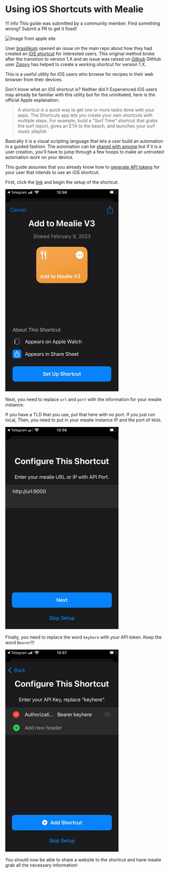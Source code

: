 # Using iOS Shortcuts with Mealie

!!! info
    This guide was submitted by a community member. Find something wrong? Submit a PR to get it fixed!

![Image from apple site](https://help.apple.com/assets/5E8CEA35094622DF10489984/5E8CEA42094622DF1048998D/en_US/ed1f9c157cdefc13e0161e0f70015455.png)

User [brasilikum](https://github.com/brasilikum) opened an issue on the main repo about how they had created an [iOS shortcut](https://github.com/hay-kot/mealie/issues/103) for interested users. 
This original method broke after the transition to version 1.X and an issue was raised on [Github](https://github.com/hay-kot/mealie/issues/2092) GitHub user [Zippyy](https://github.com/zippyy) has helped to create a working shortcut for version 1.X.

This is a useful utility for iOS users who browse for recipes in their web browser from their devices.

Don't know what an iOS shortcut is? Neither did I! Experienced iOS users may already be familiar with this utility but for the uninitiated, here is the official Apple explanation:

> A shortcut is a quick way to get one or more tasks done with your apps. The Shortcuts app lets you create your own shortcuts with multiple steps. For example, build a “Surf Time” shortcut that grabs the surf report, gives an ETA to the beach, and launches your surf music playlist.

Basically it is a visual scripting language that lets a user build an automation in a guided fashion. The automation can be [shared with anyone](https://www.icloud.com/shortcuts/cc568d1615bc4f998789f85d1ef74846) but if it is a user creation, you'll have to jump through a few hoops to make an untrusted automation work on your device.

This guide assumes that you already know how to [generate API tokens](https://hay-kot.github.io/mealie/documentation/users-groups/user-settings/#api-key-generation) for your user that intends to use an iOS shortcut.

First, click the [link](https://www.icloud.com/shortcuts/cc568d1615bc4f998789f85d1ef74846) and begin the setup of the shortcut.


![screenshot](/docs/docs/assets/img/sc1half.png)


Next, you need to replace `url` and `port` with the information for your mealie instance.

If you have a TLD that you use, put that here with no port. If you just run local, Then, you need to put in your mealie instance IP and the port of `9926`.


![screenshot](/docs/docs/assets/img/sc2half.png)


Finally, you need to replace the word `keyhere` with your API token. Keep the word `Bearer`!!!


![screenshot](/docs/docs/assets/img/sc3half.png)

You should now be able to share a website to the shortcut and have mealie grab all the necessary information!
